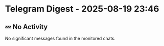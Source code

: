 # Telegram Digest - 2025-08-19 23:46

## 💤 No Activity

No significant messages found in the monitored chats.

